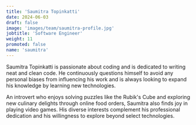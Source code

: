 ```yaml
---
title: 'Saumitra Topinkatti'
date: 2024-06-03
draft: false
image: 'images/team/saumitra-profile.jpg'
jobtitle: 'Software Engineer'
weight: 11
promoted: false
name: 'saumitra'
---
```


Saumitra Topinkatti is passionate about coding and is dedicated to writing neat and clean code. He continuously questions himself to avoid any personal biases from influencing his work and is always looking to expand his knowledge by learning new technologies.

An introvert who enjoys solving puzzles like the Rubik's Cube and exploring new culinary delights through online food orders, Saumitra also finds joy in playing video games. His diverse interests complement his professional dedication and his willingness to explore beyond select technologies.
